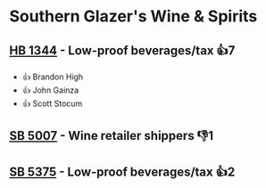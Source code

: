 # Southern Glazer's Wine & Spirits

## [HB 1344](/bill/2023-24/hb/1344/) - Low-proof beverages/tax 👍7  
* 👍 Brandon  High
* 👍 John Gainza
* 👍 Scott Stocum

## [SB 5007](/bill/2023-24/sb/5007/) - Wine retailer shippers  👎1 

## [SB 5375](/bill/2023-24/sb/5375/) - Low-proof beverages/tax 👍2  
